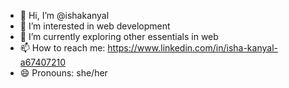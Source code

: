 - 👋 Hi, I’m @ishakanyal
- 👀 I’m interested in web development 
- 🌱 I’m currently exploring other essentials in web
- 📫 How to reach me: https://www.linkedin.com/in/isha-kanyal-a67407210
- 😄 Pronouns: she/her

<!---
ishakanyal/ishakanyal is a ✨ special ✨ repository because its `README.md` (this file) appears on your GitHub profile.
You can click the Preview link to take a look at your changes.
--->
